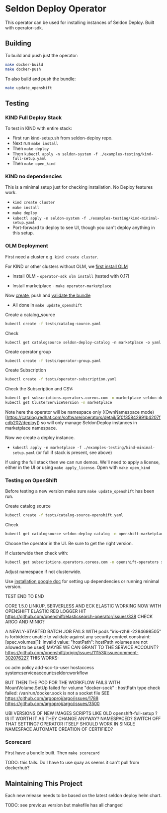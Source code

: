 # Seldon Deploy Operator

This operator can be used for installing instances of Seldon Deploy. Built with operator-sdk.

## Building

To build and push just the operator:
```bash
make docker-build
make docker-push
```
To also build and push the bundle:
```bash
make update_openshift
```

## Testing

### KIND Full Deploy Stack

To test in KIND with entire stack:

* First run kind-setup.sh from seldon-deploy repo.
* Next run `make install`
* Then `make deploy`
* Then `kubectl apply -n seldon-system -f ./examples-testing/kind-full-setup.yaml`
* Then `make open_kind`

### KIND no dependencies

This is a minimal setup just for checking installation. No Deploy features work.

* `kind create cluster`
* `make install`
* `make deploy`
* `kubectl apply -n seldon-system -f ./examples-testing/kind-minimal-setup.yaml`
*  Port-forward to deploy to see UI, though you can't deploy anything in this setup.

### OLM Deployment

First need a cluster e.g. `kind create cluster`.

For KIND or other clusters without OLM, we [first install OLM](https://sdk.operatorframework.io/docs/olm-integration/quickstart-bundle/)

* Install OLM - `operator-sdk olm install` (tested with 0.17)

* Install marketplace - `make operator-marketplace`

Now [create](https://redhat-connect.gitbook.io/certified-operator-guide/ocp-deployment/operator-metadata/creating-the-metadata-bundle), push and [validate the bundle](https://redhat-connect.gitbook.io/certified-operator-guide/ocp-deployment/operator-metadata/creating-the-csv)

* All done in `make update_openshift`

Create a catalog_source

```bash
kubectl create -f tests/catalog-source.yaml
```

Check

```
kubectl get catalogsource seldon-deploy-catalog -n marketplace -o yaml
```

Create operator group

```bash
kubectl create -f tests/operator-group.yaml
```

Create Subscription

```bash
kubectl create -f tests/operator-subscription.yaml
```
Check the Subscription and CSV:
```bash
kubectl get subscriptions.operators.coreos.com -n marketplace seldon-deploy-operator-subsription -o yaml
kubectl get ClusterServiceVersion -n marketplace
```
Note here the operator will be namespace only ((OwnNamespace mode)[https://catalog.redhat.com/software/operators/detail/5f0f35842991b4207fcdb202/deploy]) so will only manage SeldonDeploy instances in marketplace namespace.

Now we create a deploy instance.

* `kubectl apply -n marketplace -f ./examples-testing/kind-minimal-setup.yaml` (or full if stack is present, see above)

If using the full stack then we can run demos. We'll need to apply a license, either in the UI or using `make apply_license`. Open with `make open_kind`

### Testing on OpenShift

Before testing a new version make sure `make update_openshift` has been run.

Create catalog source
```bash
kubectl create -f tests/catalog-source-openshift.yaml
```
Check
```bash
kubectl get catalogsource seldon-deploy-catalog -n openshift-marketplace -o yaml
```
Choose the operator in the UI. Be sure to get the right version.

If clusterwide then check with:
```bash
kubectl get subscriptions.operators.coreos.com -n openshift-operators seldon-deploy-operator -o yaml
```
Adjust namespace if not clusterwide.

Use [installation google doc](https://docs.google.com/document/d/1Z1mYh0ZlNWHypgqVD64y6rAq0Bz6WW_LFXc0D0Big74/edit?usp=sharing) for setting up dependencies or running minimal version.


TEST END TO END

CORE 1.5.0 LINKUP, SERVERLESS AND ECK ELASTIC WORKING NOW
WITH OPENSHIFT ELASTIC REQ LOGGER HIT https://github.com/openshift/elasticsearch-operator/issues/338
CHECK ARGO AND MINIO?

A NEWLY-STARTED BATCH JOB FAILS WITH pods "iris-rzh8l-2284698505" is forbidden: unable to validate against any security context constraint: [spec.volumes[1]: Invalid value: "hostPath": hostPath volumes are not allowed to be used]
MAYBE WE CAN GRANT TO THE SERVICE ACCOUNT? https://github.com/openshift/origin/issues/11153#issuecomment-302076227
THIS WORKS:

oc adm policy add-scc-to-user hostaccess system:serviceaccount:seldon:workflow

BUT THEN THE POD FOR THE WORKFLOW FAILS WITH
MountVolume.SetUp failed for volume "docker-sock" : hostPath type check failed: /var/run/docker.sock is not a socket file
SEE
https://github.com/argoproj/argo/issues/1788
https://github.com/argoproj/argo/issues/3500

UBI VERSIONS OF NEW IMAGES
SCRIPTS LIKE OLD openshift-full-setup ? IS IT WORTH IT AS THEY CHANGE ANYWAY?
NAMESPACED? SWITCH OFF THAT SETTING? OPERATOR ITSELF SHOULD WORK IN SINGLE NAMESPACE
AUTOMATE CREATION OF CERTIFIED?

### Scorecard

First have a bundle built. Then `make scorecard`

TODO: this fails. Do I have to use quay as seems it can't pull from dockerhub?

## Maintaining This Project

Each new release needs to be based on the latest seldon deploy helm chart. 

TODO: see previous version but makefile has all changed